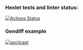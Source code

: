 ### Hexlet tests and linter status:
[![Actions Status](https://github.com/RomanKalsin/python-project-lvl2/workflows/hexlet-check/badge.svg)](https://github.com/RomanKalsin/python-project-lvl2/actions)

### Gendiff example
[![asciicast](https://asciinema.org/a/441516.svg)](https://asciinema.org/a/441516)